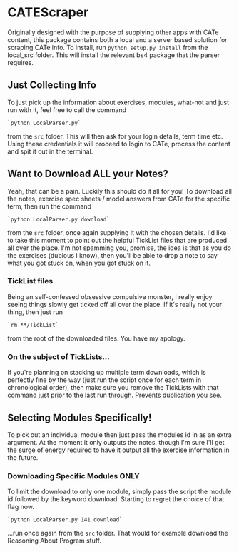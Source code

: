 CATEScraper
===========

Originally designed with the purpose of supplying other apps with CATe
content, this package contains both a local and a server based solution
for scraping CATe info.
To install, run ` python setup.py install ` from the local_src folder.
This will install the relevant bs4 package that the parser requires.

## Just Collecting Info
To just pick up the information about exercises, modules, what-not and
just run with it, feel free to call the command

    `python LocalParser.py`

from the `src` folder. This will then ask for your login details, term
time etc. Using these credentials it will proceed to login to CATe,
process the content and spit it out in the terminal.

## Want to Download ALL your Notes?
Yeah, that can be a pain. Luckily this should do it all for you! To
download all the notes, exercise spec sheets / model answers from CATe
for the specific term, then run the command

    `python LocalParser.py download`

from the `src` folder, once again supplying it with the chosen details.
I'd like to take this moment to point out the helpful TickList files
that are produced all over the place. I'm not spamming you, promise, the
idea is that as you do the exercises (dubious I know), then you'll be
able to drop a note to say what you got stuck on, when you got stuck on
it.

### TickList files
Being an self-confessed obsessive compulsive monster, I really enjoy
seeing things slowly get ticked off all over the place. 
If it's really not your thing, then just run

    `rm **/TickList`

from the root of the downloaded files. You have my apology.

### On the subject of TickLists...
If you're planning on stacking up multiple term downloads, which is
perfectly fine by the way (just run the script once for each term in
chronological order), then make sure you remove the TickLists with that
command just prior to the last run through. Prevents duplication you
see. 

## Selecting Modules Specifically!
To pick out an individual module then just pass the modules id in as an
extra argument. At the moment it only outputs the notes, though I'm sure
I'll get the surge of energy required to have it output all the exercise
information in the future.

### Downloading Specific Modules ONLY
To limit the download to only one module, simply pass the script the
module id followed by the keyword download. Starting to regret the choice
of that flag now.

    `python LocalParser.py 141 download`

...run once again from the `src` folder. That would for example download
the Reasoning About Program stuff.
